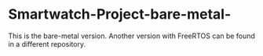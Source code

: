 # Smartwatch-Project-bare-metal-
This is the bare-metal version. Another version with FreeRTOS can be found in a different repository.
